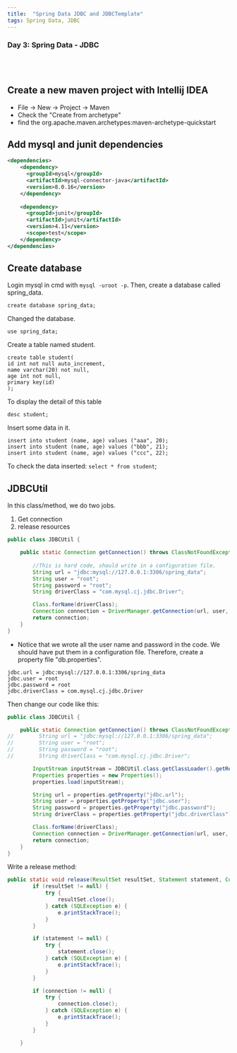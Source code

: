 ```yaml
---
title:  "Spring Data JDBC and JDBCTemplate"
tags: Spring Data, JDBC
---
```


### Day 3: Spring Data - JDBC

<br /><br />

## Create a new maven project with Intellij IDEA

* File -> New -> Project -> Maven
* Check the "Create from archetype"
* find the org.apache.maven.archetypes:maven-archetype-quickstart

## Add mysql and junit dependencies

```xml
<dependencies>
    <dependency>
      <groupId>mysql</groupId>
      <artifactId>mysql-connector-java</artifactId>
      <version>8.0.16</version>
    </dependency>
    
    <dependency>
      <groupId>junit</groupId>
      <artifactId>junit</artifactId>
      <version>4.11</version>
      <scope>test</scope>
    </dependency>
</dependencies>
```

## Create database

Login mysql in cmd with `mysql -uroot -p`. Then, create a database called spring_data.
```
create database spring_data;
```

Changed the database.
```
use spring_data;
```

Create a table named student.
```
create table student(
id int not null auto_increment,
name varchar(20) not null,
age int not null,
primary key(id)
);
```

To display the detail of this table 
```
desc student;
```

Insert some data in it.
```
insert into student (name, age) values ("aaa", 20);
insert into student (name, age) values ("bbb", 21);
insert into student (name, age) values ("ccc", 22);
```

To check the data inserted: `select * from student`;

## JDBCUtil

In this class/method, we do two jobs.

1) Get connection
2) release resources

```java
public class JDBCUtil {

    public static Connection getConnection() throws ClassNotFoundException, SQLException {
        
        //This is hard code, should write in a configuration file.
        String url = "jdbc:mysql://127.0.0.1:3306/spring_data";
        String user = "root";
        String password = "root";
        String driverClass = "com.mysql.cj.jdbc.Driver";

        Class.forName(driverClass);
        Connection connection = DriverManager.getConnection(url, user, password);
        return connection;
    }
}

```

* Notice that we wrote all the user name and password in the code. We should have put them in a configuration file.
Therefore, create a property file "db.properties".

```properties
jdbc.url = jdbc:mysql://127.0.0.1:3306/spring_data
jdbc.user = root
jdbc.password = root
jdbc.driverClass = com.mysql.cj.jdbc.Driver
```

Then change our code like this:

```java
public class JDBCUtil {

    public static Connection getConnection() throws ClassNotFoundException, SQLException, IOException {
//        String url = "jdbc:mysql://127.0.0.1:3306/spring_data";
//        String user = "root";
//        String password = "root";
//        String driverClass = "com.mysql.cj.jdbc.Driver";

        InputStream inputStream = JDBCUtil.class.getClassLoader().getResourceAsStream("db.properties");
        Properties properties = new Properties();
        properties.load(inputStream);

        String url = properties.getProperty("jdbc.url");
        String user = properties.getProperty("jdbc.user");
        String password = properties.getProperty("jdbc.password");
        String driverClass = properties.getProperty("jdbc.driverClass");

        Class.forName(driverClass);
        Connection connection = DriverManager.getConnection(url, user, password);
        return connection;
    }
}
```

Write a release method:

```java
public static void release(ResultSet resultSet, Statement statement, Connection connection){
        if (resultSet != null) {
            try {
                resultSet.close();
            } catch (SQLException e) {
                e.printStackTrace();
            }
        }

        if (statement != null) {
            try {
                statement.close();
            } catch (SQLException e) {
                e.printStackTrace();
            }
        }

        if (connection != null) {
            try {
                connection.close();
            } catch (SQLException e) {
                e.printStackTrace();
            }
        }

    }
```












